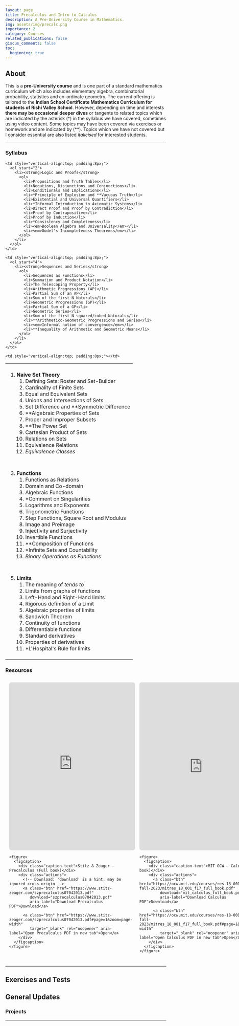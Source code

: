 ```yaml
---
layout: page
title: Precalculus and Intro to Calculus
description: A Pre-University Course in Mathematics.
img: assets/img/precalc.png
importance: 2
category: Courses
related_publications: false
giscus_comments: false
toc:
  beginning: true
---
```


## About

This is a **pre-University course** and is one part of a standard mathematics curriculum which also includes elementary algebra, combinatorial probability, statistics and co-ordinate geometry. The current offering is tailored to the **Indian School Certificate Mathematics Curriculum for students of Rishi Valley School**. However, depending on time and interests **there may be occasional deeper dives** or tangents to related topics which are indicated by the asterisk (\*) in the syllabus we have covered, sometimes using video content. Some topics may have been covered via exercises or homework and are indicated by (\*\*). Topics which we have not covered but I consider essential are also listed _italicised_ for interested students.

---

### Syllabus

<!-- prettier-ignore -->
<table>
  <tr>
    <td style="vertical-align:top; padding:8px;">
      <ol>
        <li><strong>Naive Set Theory</strong>
          <ol>
            <li>Defining Sets: Roster and Set-Builder</li>
            <li>Cardinality of Finite Sets</li>
            <li>Equal and Equivalent Sets</li>
            <li>Unions and Intersections of Sets</li>
            <li>Set Difference and **Symmetric Difference</li>
            <li>**Algebraic Properties of Sets</li>
            <li>Proper and Improper Subsets</li>
            <li>**The Power Set</li>
            <li>Cartesian Product of Sets</li>
            <li>Relations on Sets</li>
            <li>Equivalence Relations</li>
            <li><em>Equivalence Classes</em></li>
          </ol>
        </li>
      </ol>
    </td>

    <td style="vertical-align:top; padding:8px;">
      <ol start="2">
        <li><strong>Logic and Proofs</strong>
          <ol>
            <li>Propositions and Truth Tables</li>
            <li>Negations, Disjunctions and Conjunctions</li>
            <li>Conditionals and Implications</li>
            <li>*Principle of Explosion and **Vacuous Truth</li>
            <li>Existential and Universal Quantifiers</li>
            <li>*Informal Introduction to Axiomatic Systems</li>
            <li>Direct Proof and Proof by Contradiction</li>
            <li>Proof by Contrapositive</li>
            <li>Proof by Induction</li>
            <li>*Consistency and Completeness</li>
            <li><em>Boolean Algebra and Universality</em></li>
            <li><em>Gödel's Incompleteness Theorems</em></li>
          </ol>
        </li>
      </ol>
    </td>

  </tr>

  <tr>
    <td style="vertical-align:top; padding:8px;">
      <ol start="3">
        <li><strong>Functions</strong>
          <ol>
            <li>Functions as Relations</li>
            <li>Domain and Co-domain</li>
            <li>Algebraic Functions</li>
            <li>*Comment on Singularities</li>
            <li>Logarithms and Exponents</li>
            <li>Trigonometric Functions</li>
            <li>Step Functions, Square Root and Modulus</li>
            <li>Image and Preimage</li>
            <li>Injectivity and Surjectivity</li>
            <li>Invertible Functions</li>
            <li>**Composition of Functions</li>
            <li>*Infinite Sets and Countability</li>
            <li><em>Binary Operations as Functions</em></li>
          </ol>
        </li>
      </ol>
    </td>

    <td style="vertical-align:top; padding:8px;">
      <ol start="4">
        <li><strong>Sequences and Series</strong>
          <ol>
            <li>Sequences as Functions</li>
            <li>Summation and Product Notation</li>
            <li>The Telescoping Property</li>
            <li>Arithmetic Progressions (AP)</li>
            <li>Partial Sum of an AP</li>
            <li>Sum of the first N Naturals</li>
            <li>Geometric Progressions (GP)</li>
            <li>Partial Sum of a GP</li>
            <li>Geometric Series</li>
            <li>Sum of the first N squared/cubed Naturals</li>
            <li>**Arithmetico-Geometric Progressions and Series</li>
            <li><em>Informal notion of convergence</em></li>
            <li>**Inequality of Arithmetic and Geometric Means</li>
          </ol>
        </li>
      </ol>
    </td>

  </tr>

  <tr>
    <td style="vertical-align:top; padding:8px;">
      <ol start="5">
        <li><strong>Limits</strong> 
          <ol>
            <li>The meaning of <em>tends to</em></li> 
            <li>Limits from graphs of functions</li>
            <li>Left-Hand and Right-Hand limits</li>  
            <li>Rigorous definition of a Limit</li>
            <li>Algebraic properties of limits</li>  
            <li>Sandwich Theorem</li> 
            <li>Continuity of functions</li> 
            <li>Differentiable functions</li> 
            <li>Standard derivatives</li>
            <li>Properties of derivatives</li> 
            <li>*L'Hospital's Rule for limits</li> 
          </ol>
        </li>
      </ol>
    </td>

    <td style="vertical-align:top; padding:8px;"></td>

  </tr>
</table>

### Resources

<style>
  .pdf-grid {
    display: grid;
    grid-template-columns: repeat(2, 1fr);
    gap: 16px;
    align-items: start;
    max-width: 1200px;
    margin: 0 auto;
    padding: 12px;
  }

  .pdf-card {
    display: flex;
    flex-direction: column;
  }

  .pdf-container {
    position: relative;
    width: 100%;
    aspect-ratio: 3 / 4;      /* portrait */
    min-height: 520px;        /* fallback for old browsers */
    background: #fafafa;
    border: 1px solid #ddd;
    border-radius: 6px;
    overflow: hidden;
  }

  .pdf-container iframe {
    position: absolute;
    inset: 0;
    width: 100%;
    height: 100%;
    border: 0;
    display: block;
  }

  /* caption + actions */
  figure {
    margin: 10px 0 0;
  }
  figcaption {
    display: flex;
    justify-content: space-between;
    align-items: center;
    gap: 12px;
    font-size: 14px;
    color: #111;
  }
  .caption-text { flex: 1; }

  .actions {
    display: flex;
    gap: 8px;
  }
  .btn {
    display: inline-block;
    padding: 6px 10px;
    border-radius: 6px;
    border: 1px solid #bdbdbd;
    background: #fff;
    text-decoration: none;
    color: #111;
    font-size: 13px;
  }
  .btn:hover { box-shadow: 0 1px 3px rgba(0,0,0,0.08); }

  @media (max-width: 800px) {
    .pdf-grid { grid-template-columns: 1fr; }
    figcaption { flex-direction: column; align-items: flex-start; gap: 8px; }
  }
</style>

<div class="pdf-grid">
  <!-- Card 1 -->
  <div class="pdf-card" aria-label="PDF 1 card">
    <div class="pdf-container">
      <iframe
        src="https://www.stitz-zeager.com/szprecalculus07042013.pdf#page=1&zoom=page-width"
        title="Precalculus — Stitz & Zeager"
        loading="lazy"></iframe>
    </div>

    <figure>
      <figcaption>
        <div class="caption-text">Stitz & Zeager — Precalculus (Full book)</div>
        <div class="actions">
          <!-- Download: 'download' is a hint; may be ignored cross-origin -->
          <a class="btn" href="https://www.stitz-zeager.com/szprecalculus07042013.pdf"
             download="szprecalculus07042013.pdf"
             aria-label="Download Precalculus PDF">Download</a>

          <a class="btn" href="https://www.stitz-zeager.com/szprecalculus07042013.pdf#page=1&zoom=page-width"
             target="_blank" rel="noopener" aria-label="Open Precalculus PDF in new tab">Open</a>
        </div>
      </figcaption>
    </figure>

  </div>

  <!-- Card 2 -->
  <div class="pdf-card" aria-label="PDF 2 card">
    <div class="pdf-container">
      <iframe
        src="https://ocw.mit.edu/courses/res-18-001-calculus-fall-2023/mitres_18_001_f17_full_book.pdf#page=1&zoom=page-width"
        title="Calculus — MIT OCW"
        loading="lazy"></iframe>
    </div>

    <figure>
      <figcaption>
        <div class="caption-text">MIT OCW — Calculus (Full book)</div>
        <div class="actions">
          <a class="btn" href="https://ocw.mit.edu/courses/res-18-001-calculus-fall-2023/mitres_18_001_f17_full_book.pdf"
             download="mit_calculus_full_book.pdf"
             aria-label="Download Calculus PDF">Download</a>

          <a class="btn" href="https://ocw.mit.edu/courses/res-18-001-calculus-fall-2023/mitres_18_001_f17_full_book.pdf#page=1&zoom=page-width"
             target="_blank" rel="noopener" aria-label="Open Calculus PDF in new tab">Open</a>
        </div>
      </figcaption>
    </figure>

  </div>
</div>

---

## Exercises and Tests

## General Updates

### Projects

---
